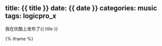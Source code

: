 title: {{ title }}
date: {{ date }}
categories: music
tags: logicpro_x
---

我在优酷上发布了{{ title }}
<!--more-->

{% iframe %}